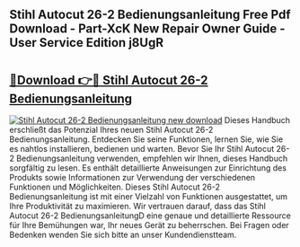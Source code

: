 ## Stihl Autocut 26-2 Bedienungsanleitung Free Pdf Download - Part-XcK New Repair Owner Guide - User Service Edition j8UgR

# <h2><a href="http://df34ytz.blite.top/?on=Stihl+Autocut+26-2+Bedienungsanleitung">🔗Download 👉🔴 Stihl Autocut 26-2 Bedienungsanleitung</a></h2>

[![Stihl Autocut 26-2 Bedienungsanleitung new download](https://i.imgur.com/lujVjoI.png)](http://df34ytz.blite.top/?on=Stihl+Autocut+26-2+Bedienungsanleitung)
Dieses Handbuch erschließt das Potenzial Ihres neuen Stihl Autocut 26-2 Bedienungsanleitung. Entdecken Sie seine Funktionen, lernen Sie, wie Sie es nahtlos installieren, bedienen und warten. Bevor Sie Ihr Stihl Autocut 26-2 Bedienungsanleitung verwenden, empfehlen wir Ihnen, dieses Handbuch sorgfältig zu lesen. Es enthält detaillierte Anweisungen zur Einrichtung des Produkts sowie Informationen zur Verwendung der verschiedenen Funktionen und Möglichkeiten. Dieses Stihl Autocut 26-2 Bedienungsanleitung ist mit einer Vielzahl von Funktionen ausgestattet, um Ihre Produktivität zu maximieren. Wir vertrauen darauf, dass das Stihl Autocut 26-2 BedienungsanleitungD eine genaue und detaillierte Ressource für Ihre Bemühungen war, Ihr neues Gerät zu beherrschen. Bei Fragen oder Bedenken wenden Sie sich bitte an unser Kundendienstteam.
